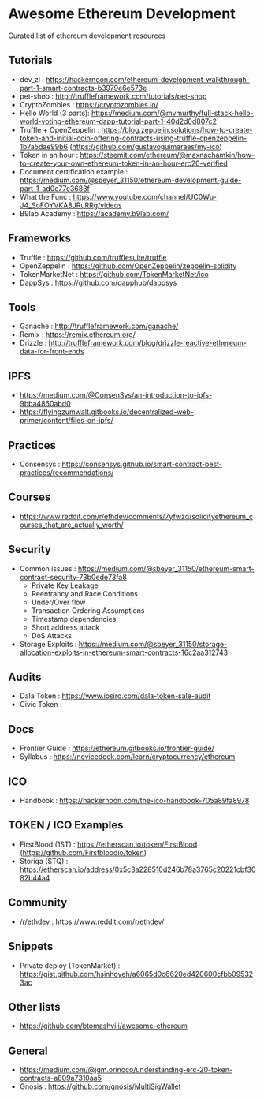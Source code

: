 # Awesome Ethereum Development
Curated list of ethereum development resources

## Tutorials
- dev_zl : https://hackernoon.com/ethereum-development-walkthrough-part-1-smart-contracts-b3979e6e573e
- pet-shop : http://truffleframework.com/tutorials/pet-shop
- CryptoZombies : https://cryptozombies.io/
- Hello World (3 parts): https://medium.com/@mvmurthy/full-stack-hello-world-voting-ethereum-dapp-tutorial-part-1-40d2d0d807c2
- Truffle + OpenZeppelin : https://blog.zeppelin.solutions/how-to-create-token-and-initial-coin-offering-contracts-using-truffle-openzeppelin-1b7a5dae99b6 (https://github.com/gustavoguimaraes/my-ico)
- Token in an hour : https://steemit.com/ethereum/@maxnachamkin/how-to-create-your-own-ethereum-token-in-an-hour-erc20-verified
- Document certification example : https://medium.com/@sbeyer_31150/ethereum-development-guide-part-1-ad0c77c3683f
- What the Func : https://www.youtube.com/channel/UC0Wu-J4_SoFOYVKA8JRuRRg/videos
- B9lab Academy : https://academy.b9lab.com/

## Frameworks
- Truffle : https://github.com/trufflesuite/truffle
- OpenZeppelin : https://github.com/OpenZeppelin/zeppelin-solidity
- TokenMarketNet : https://github.com/TokenMarketNet/ico
- DappSys : https://github.com/dapphub/dappsys

## Tools
- Ganache : http://truffleframework.com/ganache/
- Remix : https://remix.ethereum.org/
- Drizzle : http://truffleframework.com/blog/drizzle-reactive-ethereum-data-for-front-ends

## IPFS
- https://medium.com/@ConsenSys/an-introduction-to-ipfs-9bba4860abd0
- https://flyingzumwalt.gitbooks.io/decentralized-web-primer/content/files-on-ipfs/

## Practices
- Consensys : https://consensys.github.io/smart-contract-best-practices/recommendations/

## Courses
- https://www.reddit.com/r/ethdev/comments/7yfwzq/solidityethereum_courses_that_are_actually_worth/

## Security
- Common issues : https://medium.com/@sbeyer_31150/ethereum-smart-contract-security-73b0ede73fa8
  - Private Key Leakage
  - Reentrancy and Race Conditions
  - Under/Over flow
  - Transaction Ordering Assumptions
  - Timestamp dependencies
  - Short address attack
  - DoS Attacks
- Storage Exploits : https://medium.com/@sbeyer_31150/storage-allocation-exploits-in-ethereum-smart-contracts-16c2aa312743

## Audits
- Dala Token : https://www.iosiro.com/dala-token-sale-audit
- Civic Token :

## Docs
- Frontier Guide : https://ethereum.gitbooks.io/frontier-guide/
- Syllabus : https://novicedock.com/learn/cryptocurrency/ethereum

## ICO
- Handbook : https://hackernoon.com/the-ico-handbook-705a89fa8978

## TOKEN / ICO Examples
- FirstBlood (1ST) : https://etherscan.io/token/FirstBlood (https://github.com/Firstbloodio/token)
- Storiqa (STQ) : https://etherscan.io/address/0x5c3a228510d246b78a3765c20221cbf3082b44a4

## Community
- /r/ethdev : https://www.reddit.com/r/ethdev/

## Snippets
 - Private deploy (TokenMarket) : https://gist.github.com/hsinhoyeh/a6065d0c6620ed420600cfbb095323ac

## Other lists
- https://github.com/btomashvili/awesome-ethereum

## General
- https://medium.com/@jgm.orinoco/understanding-erc-20-token-contracts-a809a7310aa5
- Gnosis : https://github.com/gnosis/MultiSigWallet
